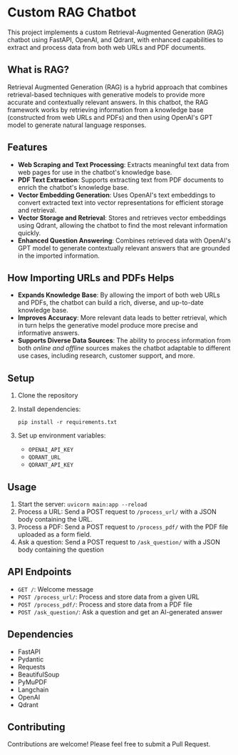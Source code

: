 # Custom RAG Chatbot

This project implements a custom Retrieval-Augmented Generation (RAG) chatbot using FastAPI, OpenAI, and Qdrant, with enhanced capabilities to extract and process data from both web URLs and PDF documents.

## What is RAG?

Retrieval Augmented Generation (RAG) is a hybrid approach that combines retrieval-based techniques with generative models to provide more accurate and contextually relevant answers. In this chatbot, the RAG framework works by retrieving information from a knowledge base (constructed from web URLs and PDFs) and then using OpenAI's GPT model to generate natural language responses.

## Features

- **Web Scraping and Text Processing**: Extracts meaningful text data from web pages for use in the chatbot's knowledge base.
- **PDF Text Extraction**: Supports extracting text from PDF documents to enrich the chatbot's knowledge base.
- **Vector Embedding Generation**: Uses OpenAI's text embeddings to convert extracted text into vector representations for efficient storage and retrieval.
- **Vector Storage and Retrieval**: Stores and retrieves vector embeddings using Qdrant, allowing the chatbot to find the most relevant information quickly.
- **Enhanced Question Answering**: Combines retrieved data with OpenAI's GPT model to generate contextually relevant answers that are grounded in the imported information.

## How Importing URLs and PDFs Helps

- **Expands Knowledge Base**: By allowing the import of both web URLs and PDFs, the chatbot can build a rich, diverse, and up-to-date knowledge base.
- **Improves Accuracy**: More relevant data leads to better retrieval, which in turn helps the generative model produce more precise and informative answers.
- **Supports Diverse Data Sources**: The ability to process information from both *online and offline* sources makes the chatbot adaptable to different use cases, including research, customer support, and more.

## Setup

1. Clone the repository
2. Install dependencies:
   
   ```
   pip install -r requirements.txt
   ```
3. Set up environment variables:
   - `OPENAI_API_KEY`
   - `QDRANT_URL`
   - `QDRANT_API_KEY`

## Usage

1. Start the server: `uvicorn main:app --reload`
2. Process a URL: Send a POST request to `/process_url/` with a JSON body containing the URL.
3. Process a PDF: Send a POST request to `/process_pdf/` with the PDF file uploaded as a form field.
4. Ask a question: Send a POST request to `/ask_question/` with a JSON body containing the question

## API Endpoints

- `GET /`: Welcome message
- `POST /process_url/`: Process and store data from a given URL
- `POST /process_pdf/`: Process and store data from a PDF file
- `POST /ask_question/`: Ask a question and get an AI-generated answer

## Dependencies

- FastAPI
- Pydantic
- Requests
- BeautifulSoup
- PyMuPDF
- Langchain
- OpenAI
- Qdrant

## Contributing

Contributions are welcome! Please feel free to submit a Pull Request.
